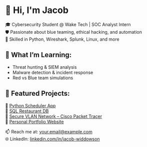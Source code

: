 # 👋 Hi, I'm Jacob

🎓 Cybersecurity Student @ Wake Tech | SOC Analyst Intern  
🛡️ Passionate about blue teaming, ethical hacking, and automation  
🔧 Skilled in Python, Wireshark, Splunk, Linux, and more

## 🧠 What I’m Learning:
- Threat hunting & SIEM analysis
- Malware detection & incident response
- Red vs Blue team simulations

## 📂 Featured Projects:
🔹 [Python Scheduler App](https://github.com/jbwiddowson/Python-Scheduling-App)  
🔹 [SQL Restaurant DB](https://github.com/jbwiddowson/Resturant-Data-Base)  
🔹 [Secure VLAN Network – Cisco Packet Tracer](link-to-repo)  
🔹 [Personal Portfolio Website](https://github.com/jbwiddowson/HTML-Website)

📫 Reach me at: your.email@example.com  
🌐 LinkedIn: [linkedin.com/in/jacob-widdowson](linkedin.com/in/jacob-widdowson)

